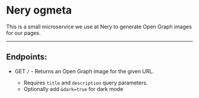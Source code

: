 # Nery ogmeta

This is a small microservice we use at Nery to generate Open Graph images for our pages.

---

## Endpoints:

- GET `/` - Returns an Open Graph image for the given URL.

  - Requires `title` and `description` query parameters.
  - Optionally add `&dark=true` for dark mode